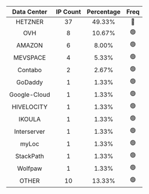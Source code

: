 | Data Center | IP Count | Percentage | Freq |
|:------------:|:--------:|:-----------:|:-----:|
| HETZNER | 37 | 49.33% | 🔴 |
| OVH | 8 | 10.67% | 🟢 |
| AMAZON | 6 | 8.00% | 🟢 |
| MEVSPACE | 4 | 5.33% | 🟢 |
| Contabo | 2 | 2.67% | 🟢 |
| GoDaddy | 1 | 1.33% | 🟢 |
| Google-Cloud | 1 | 1.33% | 🟢 |
| HIVELOCITY | 1 | 1.33% | 🟢 |
| IKOULA | 1 | 1.33% | 🟢 |
| Interserver | 1 | 1.33% | 🟢 |
| myLoc | 1 | 1.33% | 🟢 |
| StackPath | 1 | 1.33% | 🟢 |
| Wolfpaw | 1 | 1.33% | 🟢 |
| OTHER | 10 | 13.33% | 🟢 |